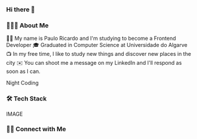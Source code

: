 ### Hi there 👋

<!--
**paulorick7/paulorick7** is a ✨ _special_ ✨ repository because its `README.md` (this file) appears on your GitHub profile.

Here are some ideas to get you started:

- 🔭 I’m currently working on ...
- 🌱 I’m currently learning ...
- 👯 I’m looking to collaborate on ...
- 🤔 I’m looking for help with ...
- 💬 Ask me about ...
- 📫 How to reach me: ...
- 😄 Pronouns: ...
- ⚡ Fun fact: ...
-->

### 👨🏻‍💻  About Me
🧒🏻  My name is Paulo Ricardo and I'm studying to become a Frontend Developer
🎓  Graduated in Computer Science at Universidade do Algarve
📺  In my free time, I like to study new things and discover new places in the city
✉️  You can shoot me a message on my LinkedIn and I'll respond as soon as I can.

Night Coding


### 🛠️ Tech Stack
IMAGE


### 🤝🏻  Connect with Me